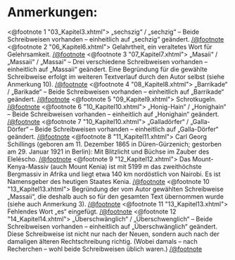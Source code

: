 Anmerkungen:
============

<@footnote 1 "03_Kapitel3.xhtml">
     „sechszig“ / „sechzig“ – Beide Schreibweisen vorhanden – einheitlich auf „sechzig“ geändert.
</@footnote>
<@footnote 2 "06_Kapitel6.xhtml">
     Gelahrtheit, ein veraltetes Wort für Gelehrsamkeit.
</@footnote>
<@footnote 3 "07_Kapitel7.xhtml">
     „Masaii“ / „Massaii“ / „Massai“ – Drei verschiedene Schreibweisen vorhanden – einheitlich auf „Massaii“ geändert. Eine Begründung für die gewählte Schreibweise erfolgt im weiteren Textverlauf durch den Autor selbst (siehe Anmerkung 10).
</@footnote>
<@footnote 4 "08_Kapitel8.xhtml">
     „Barrikade“ / „Barikade“ – Beide Schreibweisen vorhanden – einheitlich auf „Barrikade“ geändert.
</@footnote>
<@footnote 5 "09_Kapitel9.xhtml">
     Schrotkugeln.
</@footnote>
<@footnote 6 "10_Kapitel10.xhtml">
     „Honig-Hain“ / „Honighain“ – Beide Schreibweisen vorhanden – einheitlich auf „Honighain“ geändert.
</@footnote>
<@footnote 7 "10_Kapitel10.xhtml">
     „Galladörfer“ / „Galla-Dörfer“ – Beide Schreibweisen vorhanden – einheitlich auf „Galla-Dörfer“ geändert.
</@footnote>
<@footnote 8 "11_Kapitel11.xhtml">
     Carl Georg Schillings (geboren am 11. Dezember 1865 in Düren-Gürzenich; gestorben am 29. Januar 1921 in Berlin): Mit Blitzlicht und Büchse im Zauber des Eleléscho.
</@footnote>
<@footnote 9 "12_Kapitel12.xhtml">
     Das Mount-Kenya-Massiv (auch Mount Kenia) ist mit 5199 m das zweithöchste Bergmassiv in Afrika und liegt etwa 140 km nordöstlich von Nairobi. Es ist Namensgeber des heutigen Staates Kenia.
</@footnote>
<@footnote 10 "13_Kapitel13.xhtml">
     Begründung der vom Autor gewählten Schreibweise „Massaii“, die deshalb auch so für den gesamten Text übernommen wurde (siehe auch Anmerkung 3).
</@footnote>
<@footnote 11 "13_Kapitel13.xhtml">
     Fehlendes Wort „es“ eingefügt.
</@footnote>
<@footnote 12 "14_Kapitel14.xhtml">
     „Überschwänglich“ / „Überschwenglich“ – Beide Schreibweisen vorhanden – einheitlich auf „Überschwänglich“ geändert. Diese Schreibweise ist nicht nur nach der Neuen, sondern auch nach der damaligen älteren Rechtschreibung richtig. (Wobei damals – nach Recherchen – wohl beide Schreibweisen üblich waren.)
</@footnote>
